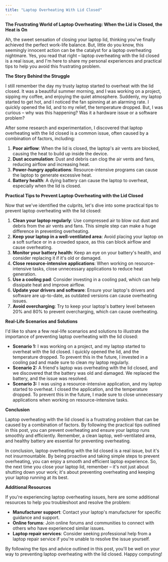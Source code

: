 ```yaml
---
title: "Laptop Overheating With Lid Closed"
---
```


**The Frustrating World of Laptop Overheating: When the Lid is Closed, the Heat is On**

 Ah, the sweet sensation of closing your laptop lid, thinking you've finally achieved the perfect work-life balance. But, little do you know, this seemingly innocent action can be the catalyst for a laptop overheating nightmare. Yes, you read that right – laptop overheating with the lid closed is a real issue, and I'm here to share my personal experiences and practical tips to help you avoid this frustrating problem.

**The Story Behind the Struggle**

I still remember the day my trusty laptop started to overheat with the lid closed. It was a beautiful summer morning, and I was working on a project, sipping my coffee, and enjoying the quiet atmosphere. Suddenly, my laptop started to get hot, and I noticed the fan spinning at an alarming rate. I quickly opened the lid, and to my relief, the temperature dropped. But, I was curious – why was this happening? Was it a hardware issue or a software problem?

After some research and experimentation, I discovered that laptop overheating with the lid closed is a common issue, often caused by a combination of factors, including:

1. **Poor airflow**: When the lid is closed, the laptop's air vents are blocked, causing the heat to build up inside the device.
2. **Dust accumulation**: Dust and debris can clog the air vents and fans, reducing airflow and increasing heat.
3. **Power-hungry applications**: Resource-intensive programs can cause the laptop to generate excessive heat.
4. **Battery health**: A dying battery can cause the laptop to overheat, especially when the lid is closed.

**Practical Tips to Prevent Laptop Overheating with the Lid Closed**

Now that we've identified the culprits, let's dive into some practical tips to prevent laptop overheating with the lid closed:

1. **Clean your laptop regularly**: Use compressed air to blow out dust and debris from the air vents and fans. This simple step can make a huge difference in preventing overheating.
2. **Keep your laptop in a well-ventilated area**: Avoid placing your laptop on a soft surface or in a crowded space, as this can block airflow and cause overheating.
3. **Monitor your battery health**: Keep an eye on your battery's health, and consider replacing it if it's old or damaged.
4. **Close resource-intensive applications**: When working on resource-intensive tasks, close unnecessary applications to reduce heat generation.
5. **Use a cooling pad**: Consider investing in a cooling pad, which can help dissipate heat and improve airflow.
6. **Update your drivers and software**: Ensure your laptop's drivers and software are up-to-date, as outdated versions can cause overheating issues.
7. **Avoid overcharging**: Try to keep your laptop's battery level between 20% and 80% to prevent overcharging, which can cause overheating.

**Real-Life Scenarios and Solutions**

I'd like to share a few real-life scenarios and solutions to illustrate the importance of preventing laptop overheating with the lid closed:

* **Scenario 1:** I was working on a project, and my laptop started to overheat with the lid closed. I quickly opened the lid, and the temperature dropped. To prevent this in the future, I invested in a cooling pad and made sure to clean my laptop regularly.
* **Scenario 2:** A friend's laptop was overheating with the lid closed, and we discovered that the battery was old and damaged. We replaced the battery, and the issue was resolved.
* **Scenario 3:** I was using a resource-intensive application, and my laptop started to overheat. I closed the application, and the temperature dropped. To prevent this in the future, I made sure to close unnecessary applications when working on resource-intensive tasks.

**Conclusion**

Laptop overheating with the lid closed is a frustrating problem that can be caused by a combination of factors. By following the practical tips outlined in this post, you can prevent overheating and ensure your laptop runs smoothly and efficiently. Remember, a clean laptop, well-ventilated area, and healthy battery are essential for preventing overheating.

In conclusion, laptop overheating with the lid closed is a real issue, but it's not insurmountable. By being proactive and taking simple steps to prevent overheating, you can enjoy a smooth and efficient laptop experience. So, the next time you close your laptop lid, remember – it's not just about shutting down your work; it's about preventing overheating and keeping your laptop running at its best.

**Additional Resources**

If you're experiencing laptop overheating issues, here are some additional resources to help you troubleshoot and resolve the problem:

* **Manufacturer support**: Contact your laptop's manufacturer for specific guidance and support.
* **Online forums**: Join online forums and communities to connect with others who have experienced similar issues.
* **Laptop repair services**: Consider seeking professional help from a laptop repair service if you're unable to resolve the issue yourself.

By following the tips and advice outlined in this post, you'll be well on your way to preventing laptop overheating with the lid closed. Happy computing!